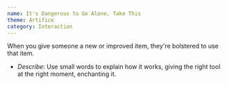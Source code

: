 ```yaml
---
name: It's Dangerous to Go Alone, Take This
theme: Artifice
category: Interaction
---
```


When you give someone a new or improved item, they're bolstered to use that item.

* *Describe*: Use small words to explain how it works, giving the right tool at the right moment, enchanting it.